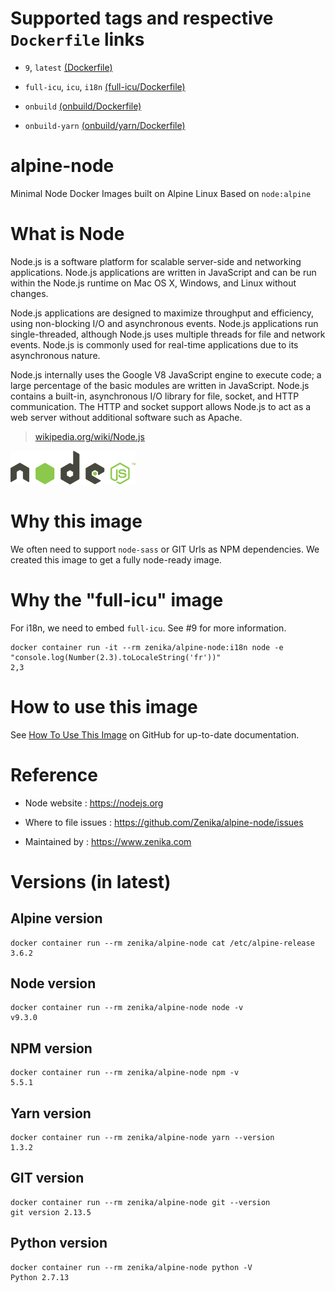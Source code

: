 # Supported tags and respective `Dockerfile` links

 * `9`, `latest` [(Dockerfile)](https://github.com/Zenika/alpine-node/blob/master/Dockerfile)

* `full-icu`, `icu`, `i18n` [(full-icu/Dockerfile)](https://github.com/Zenika/alpine-node/blob/master/full-icu/Dockerfile)

 * `onbuild` [(onbuild/Dockerfile)](https://github.com/Zenika/alpine-node/blob/master/onbuild/Dockerfile)

 * `onbuild-yarn` [(onbuild/yarn/Dockerfile)](https://github.com/Zenika/alpine-node/blob/master/onbuild/yarn/Dockerfile)

# alpine-node
Minimal Node Docker Images built on Alpine Linux
Based on `node:alpine`

# What is Node

Node.js is a software platform for scalable server-side and networking applications. Node.js applications are written in JavaScript and can be run within the Node.js runtime on Mac OS X, Windows, and Linux without changes.

Node.js applications are designed to maximize throughput and efficiency, using non-blocking I/O and asynchronous events. Node.js applications run single-threaded, although Node.js uses multiple threads for file and network events. Node.js is commonly used for real-time applications due to its asynchronous nature.

Node.js internally uses the Google V8 JavaScript engine to execute code; a large percentage of the basic modules are written in JavaScript. Node.js contains a built-in, asynchronous I/O library for file, socket, and HTTP communication. The HTTP and socket support allows Node.js to act as a web server without additional software such as Apache.

> [wikipedia.org/wiki/Node.js](https://en.wikipedia.org/wiki/Node.js)

![logo](https://raw.githubusercontent.com/docker-library/docs/01c12653951b2fe592c1f93a13b4e289ada0e3a1/node/logo.png)

# Why this image

We often need to support `node-sass` or GIT Urls as NPM dependencies.
We created this image to get a fully node-ready image.

# Why the "full-icu" image

For i18n, we need to embed `full-icu`. See #9 for more information.

```
docker container run -it --rm zenika/alpine-node:i18n node -e "console.log(Number(2.3).toLocaleString('fr'))" 
2,3
```

# How to use this image

See [How To Use This Image](https://github.com/nodejs/docker-node/blob/master/README.md#how-to-use-this-image) on GitHub for up-to-date documentation.

# Reference

 * Node website : https://nodejs.org

 * Where to file issues : https://github.com/Zenika/alpine-node/issues

 * Maintained by : https://www.zenika.com

# Versions (in latest)

## Alpine version

```
docker container run --rm zenika/alpine-node cat /etc/alpine-release
3.6.2
```

## Node version

```
docker container run --rm zenika/alpine-node node -v
v9.3.0
```

## NPM version

```
docker container run --rm zenika/alpine-node npm -v
5.5.1
```

## Yarn version

```
docker container run --rm zenika/alpine-node yarn --version
1.3.2
```

## GIT version

```
docker container run --rm zenika/alpine-node git --version
git version 2.13.5
```

## Python version

```
docker container run --rm zenika/alpine-node python -V
Python 2.7.13
```

